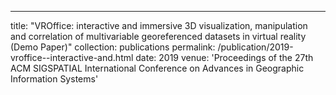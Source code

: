 ---
title: "VROffice: interactive and immersive 3D visualization, manipulation and correlation of multivariable georeferenced datasets in virtual reality (Demo Paper)"
collection: publications
permalink: /publication/2019-vroffice--interactive-and.html
date: 2019
venue: 'Proceedings of the 27th ACM SIGSPATIAL International Conference on Advances in Geographic Information Systems'